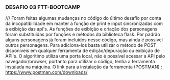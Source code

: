 ### DESAFIO 03 FTT-BOOTCAMP
/// Foram feitas algumas mudanças no código do último desafio por conta da incopatibilidade em manter a função de print e input sincronizadas com a exibição das api's.
As funções de exibição e criação dos personagens foram substituidas por funções e métodos da biblioteca flask.
Por padrão alguns personagens já foram incluidos nesse código, mas ainda é possivel outros personagens.
Para adiciona-los basta utilizar o método de POST disponíveis em qualquer ferramenta de edição/depuração ou exibição de API's.
O algoritimo utiliza uma porta local, não é possível acessar a API pelo navegador/browser, portanto para utilizar o código, tenha a ferramenta instalada na máquina.
O link para a instalação da ferramenta (POSTMAN) : https://www.postman.com/downloads/
